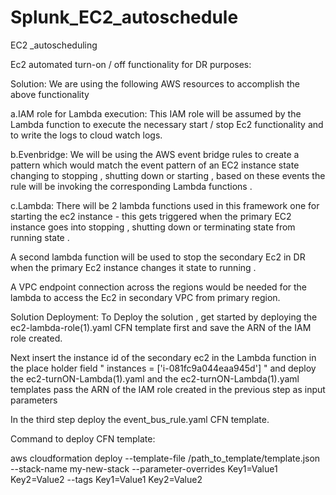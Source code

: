 # Splunk_EC2_autoschedule
EC2 _autoscheduling 

Ec2 automated turn-on / off functionality for DR purposes:

Solution:
We are using the following AWS resources to accomplish the above functionality

a.IAM role for Lambda execution:
This IAM role will be assumed by the Lambda function to execute the necessary start / stop Ec2 functionality and to write the logs to cloud watch logs.

b.Evenbridge:
We will be using the AWS event bridge rules to create a pattern which would match the event pattern of an EC2 instance state changing to stopping , shutting down or starting , based on these events the rule will be invoking the corresponding Lambda functions .

c.Lambda:
There will be 2 lambda functions used in this framework one for starting  the ec2 instance - this gets triggered when the primary EC2 instance goes into stopping , shutting down or terminating state from running state .

A second lambda function will be used to stop the secondary Ec2 in DR when the primary Ec2 instance changes it state to running .

A VPC endpoint connection across the regions would be needed for the lambda to access the Ec2 in secondary VPC from primary region.

Solution Deployment:
To Deploy the solution , get started by deploying the ec2-lambda-role(1).yaml CFN template first and save the ARN of the IAM role created.

Next insert the instance id of the secondary ec2 in the Lambda function in the place holder field  " instances = ['i-081fc9a044eaa945d'] " and deploy the ec2-turnON-Lambda(1).yaml and the ec2-turnON-Lambda(1).yaml templates pass the ARN of the IAM role created in the previous step as input parameters

In the third step deploy the event_bus_rule.yaml CFN template.

Command to deploy CFN template:

aws cloudformation deploy --template-file /path_to_template/template.json --stack-name my-new-stack --parameter-overrides Key1=Value1 Key2=Value2 --tags Key1=Value1 Key2=Value2
